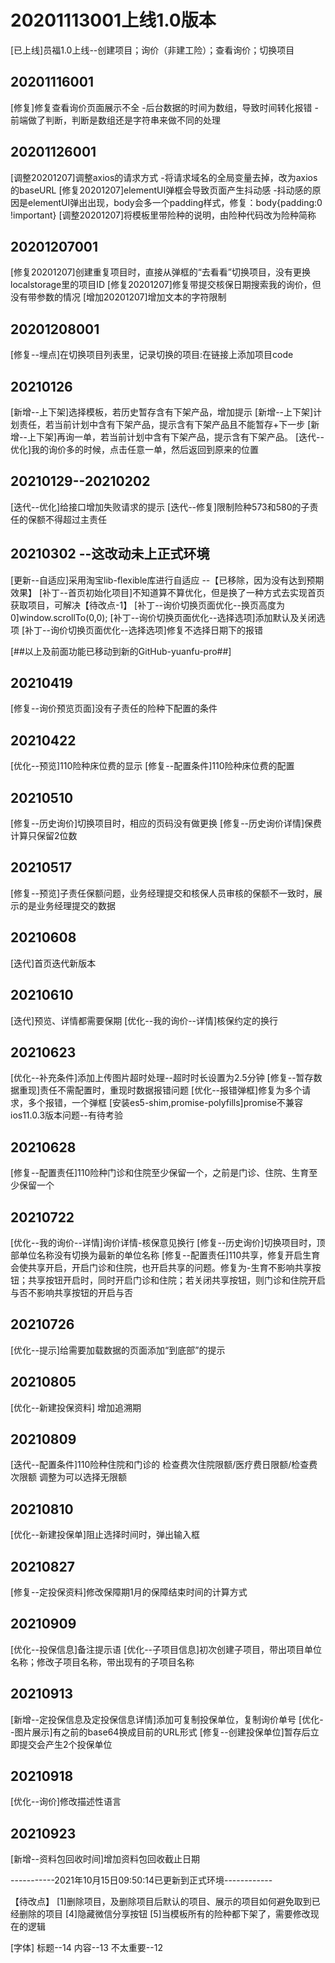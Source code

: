 # 20201113001上线1.0版本
[已上线]员福1.0上线--创建项目；询价（非建工险）；查看询价；切换项目

## 20201116001
[修复]修复查看询价页面展示不全
    -后台数据的时间为数组，导致时间转化报错
    -前端做了判断，判断是数组还是字符串来做不同的处理

## 20201126001
[调整20201207]调整axios的请求方式
    -将请求域名的全局变量去掉，改为axios的baseURL
[修复20201207]elementUI弹框会导致页面产生抖动感
    -抖动感的原因是elementUI弹出出现，body会多一个padding样式，修复：body{padding:0 !important}
[调整20201207]将模板里带险种的说明，由险种代码改为险种简称

## 20201207001
[修复20201207]创建重复项目时，直接从弹框的“去看看”切换项目，没有更换localstorage里的项目ID
[修复20201207]修复带提交核保日期搜索我的询价，但没有带参数的情况
[增加20201207]增加文本的字符限制

## 20201208001
[修复--埋点]在切换项目列表里，记录切换的项目:在链接上添加项目code

## 20210126
[新增--上下架]选择模板，若历史暂存含有下架产品，增加提示
[新增--上下架]计划责任，若当前计划中含有下架产品，提示含有下架产品且不能暂存+下一步
[新增--上下架]再询一单，若当前计划中含有下架产品，提示含有下架产品。
[迭代--优化]我的询价多的时候，点击任意一单，然后返回到原来的位置

## 20210129--20210202
[迭代--优化]给接口增加失败请求的提示
[迭代--修复]限制险种573和580的子责任的保额不得超过主责任

## 20210302 --这改动未上正式环境
[更新--自适应]采用淘宝lib-flexible库进行自适应 --【已移除，因为没有达到预期效果】
[补丁--首页初始化项目]不知道算不算优化，但是换了一种方式去实现首页获取项目，可解决【待改点-1】
[补丁--询价切换页面优化--换页高度为0]window.scrollTo(0,0);
[补丁--询价切换页面优化--选择选项]添加默认及关闭选项
[补丁--询价切换页面优化--选择选项]修复不选择日期下的报错

[##以上及前面功能已移动到新的GitHub-yuanfu-pro##]

## 20210419
[修复--询价预览页面]没有子责任的险种下配置的条件

## 20210422
[优化--预览]110险种床位费的显示
[修复--配置条件]110险种床位费的配置

## 20210510
[修复--历史询价]切换项目时，相应的页码没有做更换
[修复--历史询价详情]保费计算只保留2位数

## 20210517
[修复--预览]子责任保额问题，业务经理提交和核保人员审核的保额不一致时，展示的是业务经理提交的数据

## 20210608
[迭代]首页迭代新版本

## 20210610
[迭代]预览、详情都需要保期
[优化--我的询价--详情]核保约定的换行

## 20210623
[优化--补充条件]添加上传图片超时处理--超时时长设置为2.5分钟
[修复--暂存数据重现]责任不需配置时，重现时数据报错问题
[优化--报错弹框]修复为多个请求，多个报错，一个弹框
[安装es5-shim,promise-polyfills]promise不兼容ios11.0.3版本问题--有待考验

## 20210628
[修复--配置责任]110险种门诊和住院至少保留一个，之前是门诊、住院、生育至少保留一个


## 20210722
[优化--我的询价--详情]询价详情-核保意见换行
[修复--历史询价]切换项目时，顶部单位名称没有切换为最新的单位名称
[修复--配置责任]110共享，修复开启生育会使共享开启，开启门诊和住院，也开启共享的问题。修复为-生育不影响共享按钮；共享按钮开启时，同时开启门诊和住院；若关闭共享按钮，则门诊和住院开启与否不影响共享按钮的开启与否

## 20210726
[优化--提示]给需要加载数据的页面添加“到底部”的提示


## 20210805
[优化--新建投保资料] 增加追溯期

## 20210809
[迭代--配置条件]110险种住院和门诊的 检查费次住院限额/医疗费日限额/检查费次限额 调整为可以选择无限额

## 20210810
[优化--新建投保单]阻止选择时间时，弹出输入框

## 20210827
[修复--定投保资料]修改保障期1月的保障结束时间的计算方式

## 20210909
[优化--投保信息]备注提示语
[优化--子项目信息]初次创建子项目，带出项目单位名称；修改子项目名称，带出现有的子项目名称

## 20210913
[新增--定投保信息及定投保信息详情]添加可复制投保单位，复制询价单号
[优化--图片展示]有之前的base64换成目前的URL形式
[修复--创建投保单位]暂存后立即提交会产生2个投保单位

## 20210918
[优化--询价]修改描述性语言

## 20210923
[新增--资料包回收时间]增加资料包回收截止日期

-----------2021年10月15日09:50:14已更新到正式环境------------


【待改点】
[1]删除项目，及删除项目后默认的项目、展示的项目如何避免取到已经删除的项目
[4]隐藏微信分享按钮
[5]当模板所有的险种都下架了，需要修改现在的逻辑


[字体]
标题--14
内容--13
不太重要--12